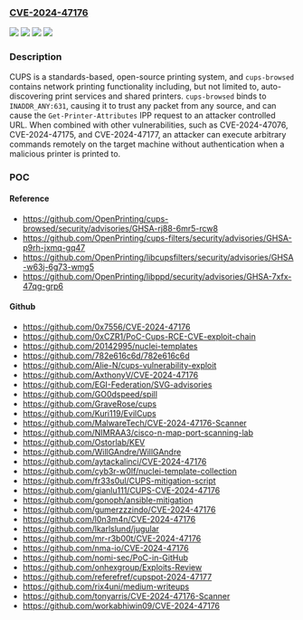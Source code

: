 ### [CVE-2024-47176](https://cve.mitre.org/cgi-bin/cvename.cgi?name=CVE-2024-47176)
![](https://img.shields.io/static/v1?label=Product&message=cups-browsed&color=blue)
![](https://img.shields.io/static/v1?label=Version&message=%3C%3D%202.0.1%20&color=brightgreen)
![](https://img.shields.io/static/v1?label=Version&message=2.0.1%20&color=brightgreen)
![](https://img.shields.io/static/v1?label=Vulnerability&message=CWE-1327%3A%20Binding%20to%20an%20Unrestricted%20IP%20Address&color=brightgreen)

### Description

CUPS is a standards-based, open-source printing system, and `cups-browsed` contains network printing functionality including, but not limited to, auto-discovering print services and shared printers. `cups-browsed` binds to `INADDR_ANY:631`, causing it to trust any packet from any source, and can cause the `Get-Printer-Attributes` IPP request to an attacker controlled URL. When combined with other vulnerabilities, such as CVE-2024-47076, CVE-2024-47175, and CVE-2024-47177, an attacker can execute arbitrary commands remotely on the target machine without authentication when a malicious printer is printed to.

### POC

#### Reference
- https://github.com/OpenPrinting/cups-browsed/security/advisories/GHSA-rj88-6mr5-rcw8
- https://github.com/OpenPrinting/cups-filters/security/advisories/GHSA-p9rh-jxmq-gq47
- https://github.com/OpenPrinting/libcupsfilters/security/advisories/GHSA-w63j-6g73-wmg5
- https://github.com/OpenPrinting/libppd/security/advisories/GHSA-7xfx-47qg-grp6

#### Github
- https://github.com/0x7556/CVE-2024-47176
- https://github.com/0xCZR1/PoC-Cups-RCE-CVE-exploit-chain
- https://github.com/20142995/nuclei-templates
- https://github.com/782e616c6d/782e616c6d
- https://github.com/Alie-N/cups-vulnerability-exploit
- https://github.com/AxthonyV/CVE-2024-47176
- https://github.com/EGI-Federation/SVG-advisories
- https://github.com/GO0dspeed/spill
- https://github.com/GraveRose/cups
- https://github.com/Kuri119/EvilCups
- https://github.com/MalwareTech/CVE-2024-47176-Scanner
- https://github.com/NIMRAA3/cisco-n-map-port-scanning-lab
- https://github.com/Ostorlab/KEV
- https://github.com/WillGAndre/WillGAndre
- https://github.com/aytackalinci/CVE-2024-47176
- https://github.com/cyb3r-w0lf/nuclei-template-collection
- https://github.com/fr33s0ul/CUPS-mitigation-script
- https://github.com/gianlu111/CUPS-CVE-2024-47176
- https://github.com/gonoph/ansible-mitigation
- https://github.com/gumerzzzindo/CVE-2024-47176
- https://github.com/l0n3m4n/CVE-2024-47176
- https://github.com/lkarlslund/jugular
- https://github.com/mr-r3b00t/CVE-2024-47176
- https://github.com/nma-io/CVE-2024-47176
- https://github.com/nomi-sec/PoC-in-GitHub
- https://github.com/onhexgroup/Exploits-Review
- https://github.com/referefref/cupspot-2024-47177
- https://github.com/rix4uni/medium-writeups
- https://github.com/tonyarris/CVE-2024-47176-Scanner
- https://github.com/workabhiwin09/CVE-2024-47176

